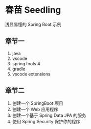 # 春苗 Seedling

浅显易懂的 Spring Boot 示例

## 章节一

1. java
2. vscode
3. spring tools 4
4. gradle
5. vscode extensions

## 章节二

1. 创建一个 SpringBoot 项目
2. 创建一个 Web 应用程序
3. 创建一个基于 Spring Data JPA 的服务
4. 使用 Spring Security 保护你的程序
